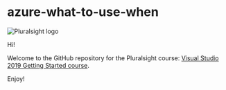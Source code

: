 # azure-what-to-use-when

![Pluralsight logo](https://www.pluralsight.com/content/dam/pluralsight/newsroom/brand-assets/logos/pluralsight-logo-vrt-color-2.png)  

Hi! 

Welcome to the GitHub repository for the Pluralsight course: [Visual Studio 2019 Getting Started course](https://app.pluralsight.com/library/courses/visual-studio-2019-getting-started/table-of-contents).

Enjoy!
